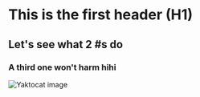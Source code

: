 #  This is the first header (H1)
## Let's see what 2 #s do 
### A third one won't harm hihi

![Yaktocat image](https://octodex.github.com/images/yaktocat.png)
